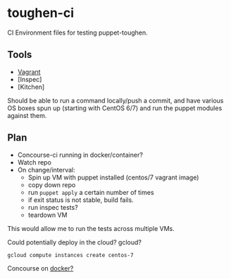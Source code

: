 # toughen-ci
CI Environment files for testing puppet-toughen.

## Tools ##

* [Vagrant](https://www.vagrantup.com/)
* [Inspec]
* [Kitchen]

Should be able to run a command locally/push a commit, and have various OS boxes spun up (starting with CentOS 6/7) and run the puppet modules against them.

## Plan ##

* Concourse-ci running in docker/container?
* Watch repo
* On change/interval:
  * Spin up VM with puppet installed (centos/7 vagrant image)
  * copy down repo
  * run `puppet apply` a certain number of times
  * if exit status is not stable, build fails.
  * run inspec tests?
  * teardown VM

This would allow me to run the tests across multiple VMs.

Could potentially deploy in the cloud? gcloud? 

    gcloud compute instances create centos-7

Concourse on [docker?](https://concourse.ci/docker-repository.html)
